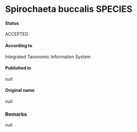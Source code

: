 Spirochaeta buccalis SPECIES
=======

#### Status
ACCEPTED

#### According to
Integrated Taxonomic Information System

#### Published in
null

#### Original name
null

### Remarks
null
